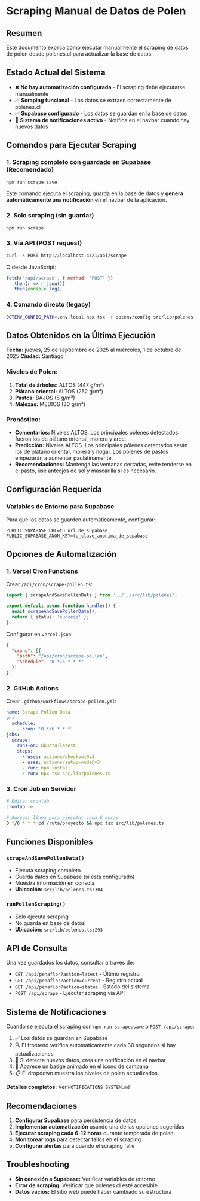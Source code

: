 # Scraping Manual de Datos de Polen

## Resumen

Este documento explica cómo ejecutar manualmente el scraping de datos de polen desde polenes.cl para actualizar la base de datos.

## Estado Actual del Sistema

- ❌ **No hay automatización configurada** - El scraping debe ejecutarse manualmente
- ✅ **Scraping funcional** - Los datos se extraen correctamente de polenes.cl
- ✅ **Supabase configurado** - Los datos se guardan en la base de datos
- 🔔 **Sistema de notificaciones activo** - Notifica en el navbar cuando hay nuevos datos

## Comandos para Ejecutar Scraping

### 1. Scraping completo con guardado en Supabase (Recomendado)
```bash
npm run scrape:save
```

Este comando ejecuta el scraping, guarda en la base de datos y **genera automáticamente una notificación** en el navbar de la aplicación.

### 2. Solo scraping (sin guardar)
```bash
npm run scrape
```

### 3. Vía API (POST request)
```bash
curl -X POST http://localhost:4321/api/scrape
```

O desde JavaScript:
```javascript
fetch('/api/scrape', { method: 'POST' })
  .then(r => r.json())
  .then(console.log);
```

### 4. Comando directo (legacy)
```bash
DOTENV_CONFIG_PATH=.env.local npx tsx -r dotenv/config src/lib/polenes.ts
```

## Datos Obtenidos en la Última Ejecución

**Fecha:** jueves, 25 de septiembre de 2025 al miércoles, 1 de octubre de 2025
**Ciudad:** Santiago

### Niveles de Polen:
1. **Total de árboles:** ALTOS (447 g/m³)
2. **Plátano oriental:** ALTOS (252 g/m³) 
3. **Pastos:** BAJOS (6 g/m³)
4. **Malezas:** MEDIOS (30 g/m³)

### Pronóstico:
- **Comentarios:** Niveles ALTOS. Los principales pólenes detectados fueron los de plátano oriental, morera y arce.
- **Predicción:** Niveles ALTOS. Los principales pólenes detectados serán los de plátano oriental, morera y nogal. Los pólenes de pastos empezarán a aumentar paulatinamente.
- **Recomendaciones:** Mantenga las ventanas cerradas, evite tenderse en el pasto, use anteojos de sol y mascarilla si es necesario.

## Configuración Requerida

### Variables de Entorno para Supabase
Para que los datos se guarden automáticamente, configurar:

```env
PUBLIC_SUPABASE_URL=tu_url_de_supabase
PUBLIC_SUPABASE_ANON_KEY=tu_clave_anonima_de_supabase
```

## Opciones de Automatización

### 1. Vercel Cron Functions
Crear `/api/cron/scrape-pollen.ts`:
```typescript
import { scrapeAndSavePollenData } from '../../src/lib/polenes';

export default async function handler() {
  await scrapeAndSavePollenData();
  return { status: 'success' };
}
```

Configurar en `vercel.json`:
```json
{
  "crons": [{
    "path": "/api/cron/scrape-pollen",
    "schedule": "0 */6 * * *"
  }]
}
```

### 2. GitHub Actions
Crear `.github/workflows/scrape-pollen.yml`:
```yaml
name: Scrape Pollen Data
on:
  schedule:
    - cron: '0 */6 * * *'
jobs:
  scrape:
    runs-on: ubuntu-latest
    steps:
      - uses: actions/checkout@v3
      - uses: actions/setup-node@v3
      - run: npm install
      - run: npx tsx src/lib/polenes.ts
```

### 3. Cron Job en Servidor
```bash
# Editar crontab
crontab -e

# Agregar línea para ejecutar cada 6 horas
0 */6 * * * cd /ruta/proyecto && npx tsx src/lib/polenes.ts
```

## Funciones Disponibles

### `scrapeAndSavePollenData()`
- Ejecuta scraping completo
- Guarda datos en Supabase (si está configurado)
- Muestra información en consola
- **Ubicación:** `src/lib/polenes.ts:304`

### `runPollenScraping()`
- Solo ejecuta scraping
- No guarda en base de datos
- **Ubicación:** `src/lib/polenes.ts:293`

## API de Consulta

Una vez guardados los datos, consultar a través de:
- `GET /api/penaflor?action=latest` - Último registro
- `GET /api/penaflor?action=current` - Registro actual
- `GET /api/penaflor?action=status` - Estado del sistema
- `POST /api/scrape` - Ejecutar scraping vía API

## Sistema de Notificaciones

Cuando se ejecuta el scraping con `npm run scrape:save` o `POST /api/scrape`:

1. ✅ Los datos se guardan en Supabase
2. 🔍 El frontend verifica automáticamente cada 30 segundos si hay actualizaciones
3. 🔔 Si detecta nuevos datos, crea una notificación en el navbar
4. 📍 Aparece un badge animado en el ícono de campana
5. 📋 El dropdown muestra los niveles de polen actualizados

**Detalles completos:** Ver `NOTIFICATIONS_SYSTEM.md`

## Recomendaciones

1. **Configurar Supabase** para persistencia de datos
2. **Implementar automatización** usando una de las opciones sugeridas
3. **Ejecutar scraping cada 6-12 horas** durante temporada de polen
4. **Monitorear logs** para detectar fallos en el scraping
5. **Configurar alertas** para cuando el scraping falle

## Troubleshooting

- **Sin conexión a Supabase:** Verificar variables de entorno
- **Error de scraping:** Verificar que polenes.cl esté accesible
- **Datos vacíos:** El sitio web puede haber cambiado su estructura